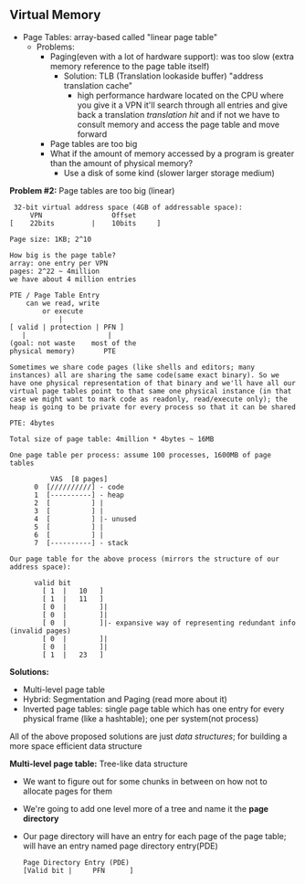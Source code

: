 ## Virtual Memory
- Page Tables: array-based called "linear page table"
  - Problems:
    - Paging(even with a lot of hardware support): was too slow (extra memory reference to the page table itself)
      - Solution: TLB (Translation lookaside buffer) "address translation cache"
        -  high performance hardware located on the CPU where you give it a VPN it'll search through all entries and give back a translation *translation hit* and if not we have to consult memory and access the page table and move forward
    - Page tables are too big
    - What if the amount of memory accessed by a program is greater than the amount of physical memory?
      - Use a disk of some kind (slower larger storage medium)

**Problem #2:** Page tables are too big (linear)  

     32-bit virtual address space (4GB of addressable space):
         VPN                 Offset
    [    22bits         |    10bits     ] 
    
    Page size: 1KB; 2^10
    
    How big is the page table?
    array: one entry per VPN
    pages: 2^22 ~ 4million
    we have about 4 million entries
    
    PTE / Page Table Entry    
        can we read, write 
            or execute
                |
    [ valid | protection | PFN ]
       |                    |
    (goal: not waste    most of the
    physical memory)       PTE
    
    Sometimes we share code pages (like shells and editors; many instances) all are sharing the same code(same exact binary). So we have one physical representation of that binary and we'll have all our virtual page tables point to that same one physical instance (in that case we might want to mark code as readonly, read/execute only); the heap is going to be private for every process so that it can be shared
    
    PTE: 4bytes
    
    Total size of page table: 4million * 4bytes ~ 16MB
    
    One page table per process: assume 100 processes, 1600MB of page tables
    
              VAS  [8 pages]
          0  [//////////] - code 
          1  [----------] - heap
          2  [          ] |
          3  [          ] |
          4  [          ] |- unused
          5  [          ] |
          6  [          ] |
          7  [----------] - stack
    
    Our page table for the above process (mirrors the structure of our address space):
            
          valid bit 
            [ 1  |   10   ]
            [ 1  |   11   ]      
            [ 0  |        ]|
            [ 0  |        ]|
            [ 0  |        ]|- expansive way of representing redundant info (invalid pages)
            [ 0  |        ]|
            [ 0  |        ]|
            [ 1  |   23   ]
            
**Solutions:**

- Multi-level page table
- Hybrid: Segmentation and Paging (read more about it)
- Inverted page tables: single page table which has one entry for every physical frame (like a hashtable); one per system(not process)
 
All of the above proposed solutions are just *data structures*; for building a more space efficient data structure

**Multi-level page table:** Tree-like data structure

- We want to figure out for some chunks in between on how not to allocate pages for them
- We're going to add one level more of a tree and name it the **page directory**
- Our page directory will have an entry for each page of the page table; will have an entry named page directory entry(PDE)

      Page Directory Entry (PDE)
      [Valid bit |     PFN      ]
            
    
    
    
